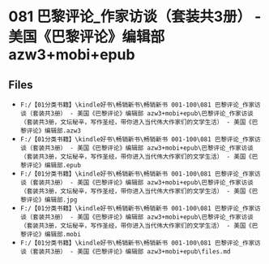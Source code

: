 # 081 巴黎评论_作家访谈（套装共3册） - 美国《巴黎评论》编辑部 azw3+mobi+epub

## Files

- `F:/【01分类书籍】\kindle好书\畅销新书\畅销新书 001-100\081 巴黎评论_作家访谈（套装共3册） - 美国《巴黎评论》编辑部 azw3+mobi+epub\巴黎评论_作家访谈（套装共3册，文坛秘辛，写作圣经，带你进入当代伟大作家们的文学生活） - 美国《巴黎评论》编辑部.azw3`
- `F:/【01分类书籍】\kindle好书\畅销新书\畅销新书 001-100\081 巴黎评论_作家访谈（套装共3册） - 美国《巴黎评论》编辑部 azw3+mobi+epub\巴黎评论_作家访谈（套装共3册，文坛秘辛，写作圣经，带你进入当代伟大作家们的文学生活） - 美国《巴黎评论》编辑部.epub`
- `F:/【01分类书籍】\kindle好书\畅销新书\畅销新书 001-100\081 巴黎评论_作家访谈（套装共3册） - 美国《巴黎评论》编辑部 azw3+mobi+epub\巴黎评论_作家访谈（套装共3册，文坛秘辛，写作圣经，带你进入当代伟大作家们的文学生活） - 美国《巴黎评论》编辑部.jpg`
- `F:/【01分类书籍】\kindle好书\畅销新书\畅销新书 001-100\081 巴黎评论_作家访谈（套装共3册） - 美国《巴黎评论》编辑部 azw3+mobi+epub\巴黎评论_作家访谈（套装共3册，文坛秘辛，写作圣经，带你进入当代伟大作家们的文学生活） - 美国《巴黎评论》编辑部.mobi`
- `F:/【01分类书籍】\kindle好书\畅销新书\畅销新书 001-100\081 巴黎评论_作家访谈（套装共3册） - 美国《巴黎评论》编辑部 azw3+mobi+epub\files.md`
